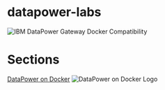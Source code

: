 # datapower-labs
![IBM DataPower Gateway Docker Compatibility](https://sketch.io/render/sk-571eaddb27680.png)

# Sections

[DataPower on Docker](https://github.com/ibm-datapower/datapower-labs/tree/master/docker "DataPower on Docker") ![DataPower on Docker Logo](https://sketch.io/render/sk-5717d8f02b1b9.png)
